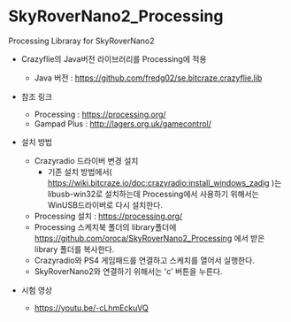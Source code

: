 # SkyRoverNano2_Processing
Processing Libraray for SkyRoverNano2

* Crazyflie의 Java버전 라이브러리를 Processing에 적용 

    - Java 버전 : https://github.com/fredg02/se.bitcraze.crazyflie.lib

* 참조 링크
    - Processing : https://processing.org/
    - Gampad Plus : http://lagers.org.uk/gamecontrol/
    
* 설치 방법
    - Crazyradio 드라이버 변경 설치
        - 기존 설치 방법에서( https://wiki.bitcraze.io/doc:crazyradio:install_windows_zadig )는 libusb-win32로 설치하는데 Processing에서 사용하기 위해서는 WinUSB드라이버로 다시 설치한다. 
    - Processing 설치 : https://processing.org/
    - Processing 스케치북 폴더의 library폴더에 https://github.com/oroca/SkyRoverNano2_Processing 에서 받은 library 폴더를 복사한다. 
    - Crazyradio와 PS4 게임패드를 연결하고 스케치를 열어서 실행한다. 
    - SkyRoverNano2와 연결하기 위해서는 'c' 버튼을 누른다. 

* 시험 영상
    - https://youtu.be/-cLhmEckuVQ
